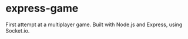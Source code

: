 # express-game
First attempt at a multiplayer game. Built with Node.js and Express, using Socket.io.
